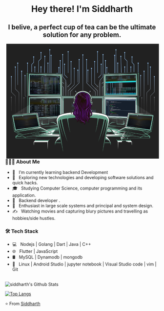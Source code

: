 <h1 color="red" align="center"> Hey there! I'm Siddharth </h1>
  <h2 align="center">I belive, a perfect cup of tea can be the ultimate solution for any problem.</h2>
  
  <img align="right" alt="GIF" src="/img.jpeg" width="500"/>

<h3> 👨🏻‍💻 About Me </h3>

- 🔭 &nbsp; I’m currently learning backend Development
- 🤔 &nbsp; Exploring new technologies and developing software solutions and quick hacks.
- 🎓 &nbsp; Studying Computer Science, computer programming and its application.
- 💼 &nbsp; Backend developer .
- 🌱 &nbsp; Enthusiast in large scale systems and principal and system design.
- ✍️ &nbsp; Watching movies and capturing blury pictures and travelling as hobbies/side hustles.


<h3>🛠 Tech Stack</h3>

- 💻 &nbsp; Nodejs | Golang | Dart | Java | C++  
- 🌐 &nbsp; Flutter | JavaScript  
- 🛢 &nbsp; MySQL | Dynamodb | mongodb
- 🔧 &nbsp; Linux | Android Studio | jupyter notebook | Visual Studio code | vim | Git


<br>

<img align="center" src="https://github-readme-stats.vercel.app/api?username=siddharth1729&include_all_commits=true&count_private=true&show_icons=true&line_height=20&title_color=7A7ADB&icon_color=2234AE&text_color=D3D3D3&bg_color=0,000000,130F40" alt="siddharth's Github Stats">

</br>

[![Top Langs](https://github-readme-stats.vercel.app/api/top-langs/?username=siddharth1729&layout=compact&text_color=daf7dc&bg_color=151515)](https://github.com/siddharth1729/github-readme-stats)



⭐️ From [Siddharth](https://github.com/siddharth1729)
